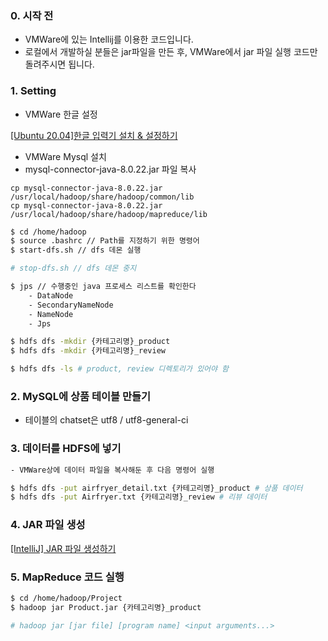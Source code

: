 ### 0. 시작 전
- VMWare에 있는 Intellij를 이용한 코드입니다.
- 로컬에서 개발하실 분들은 jar파일을 만든 후, VMWare에서 jar 파일 실행 코드만 돌려주시면 됩니다.


### 1. Setting

- VMWare 한글 설정

[[Ubuntu 20.04]한글 입력기 설치 & 설정하기](https://velog.io/@yujo/Ubuntu-20.04%ED%95%9C%EA%B8%80-%EC%9E%85%EB%A0%A5%EA%B8%B0-%EC%84%A4%EC%B9%98-%EC%84%A4%EC%A0%95%ED%95%98%EA%B8%B0)
- VMWare Mysql 설치
- mysql-connector-java-8.0.22.jar 파일 복사
```
cp mysql-connector-java-8.0.22.jar /usr/local/hadoop/share/hadoop/common/lib
cp mysql-connector-java-8.0.22.jar /usr/local/hadoop/share/hadoop/mapreduce/lib
```

```bash
$ cd /home/hadoop
$ source .bashrc // Path를 지정하기 위한 명령어
$ start-dfs.sh // dfs 데몬 실행

# stop-dfs.sh // dfs 데몬 중지

$ jps // 수행중인 java 프로세스 리스트를 확인한다
	- DataNode
	- SecondaryNameNode
	- NameNode
	- Jps
```

```bash
$ hdfs dfs -mkdir {카테고리명}_product
$ hdfs dfs -mkdir {카테고리명}_review

$ hdfs dfs -ls # product, review 디렉토리가 있어야 함
```

### 2. MySQL에 상품 테이블 만들기 
- 테이블의 chatset은 utf8 / utf8-general-ci


### 3. 데이터를 HDFS에 넣기

```bash
- VMWare상에 데이터 파일을 복사해둔 후 다음 명령어 실행

$ hdfs dfs -put airfryer_detail.txt {카테고리명}_product # 상품 데이터
$ hdfs dfs -put Airfryer.txt {카테고리명}_review # 리뷰 데이터
```

### 4. JAR 파일 생성

[[IntelliJ] JAR 파일 생성하기](https://ifuwanna.tistory.com/244)

### 5. MapReduce 코드 실행

```bash
$ cd /home/hadoop/Project
$ hadoop jar Product.jar {카테고리명}_product

# hadoop jar [jar file] [program name] <input arguments...>
```
